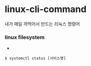 # linux-cli-command
내가 매일 까먹어서 만드는 리눅스 명령어
### linux filesystem
- 
```linux
$ systemctl status [서비스명]
```
